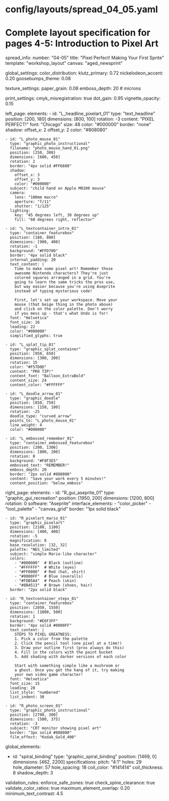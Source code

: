 # config/layouts/spread_04_05.yaml
# Complete layout specification for pages 4-5: Introduction to Pixel Art

spread_info:
  number: "04-05"
  title: "Pixel Perfect! Making Your First Sprite"
  template: "workshop_layout"
  canvas: "aged_newsprint"

global_settings:
  color_distribution:
    klutz_primary: 0.72
    nickelodeon_accent: 0.20
    goosebumps_theme: 0.08
  
  texture_settings:
    paper_grain: 0.08
    emboss_depth: 20  # microns
    
  print_settings:
    cmyk_misregistration: true
    dot_gain: 0.95
    vignette_opacity: 0.15

left_page:
  elements:
    - id: "L_headline_pixelart_01"
      type: "text_headline"
      position: [200, 180]
      dimensions: [800, 100]
      rotation: -3
      content: "PIXEL PERFECT!"
      font: "Chicago"
      size: 48
      color: "#000000"
      border: "none"
      shadow:
        offset_x: 2
        offset_y: 2
        color: "#808080"
    
    - id: "L_photo_mouse_01"
      type: "graphic_photo_instructional"
      filename: "photo_mouse_hand_01.png"
      position: [250, 300]
      dimensions: [600, 450]
      rotation: 2
      border: "4px solid #FF6600"
      shadow:
        offset_x: 3
        offset_y: 3
        color: "#000000"
      subject: "child hand on Apple M0100 mouse"
      camera:
        lens: "100mm macro"
        aperture: "f/11"
        shutter: "1/125"
      lighting:
        key: "45 degrees left, 30 degrees up"
        fill: "60 degrees right, reflector"
    
    - id: "L_textcontainer_intro_01"
      type: "container_featurebox"
      position: [180, 800]
      dimensions: [900, 400]
      rotation: -1
      background: "#FFD700"
      border: "4px solid black"
      internal_padding: 20
      text_content: |
        Time to make some pixel art! Remember those 
        awesome Nintendo characters? They're just 
        colored squares arranged in a grid. You're 
        going to learn the same tricks the pros use, 
        but way easier because you're using Aseprite 
        instead of typing mysterious code!
        
        First, let's set up your workspace. Move your 
        mouse (that beige thing in the photo above) 
        and click on the color palette. Don't worry 
        if you mess up - that's what Undo is for!
      font: "Helvetica"
      font_size: 16
      leading: 22
      color: "#000000"
      simplified_glyphs: true
    
    - id: "L_splat_tip_01"
      type: "graphic_splat_container"
      position: [950, 650]
      dimensions: [300, 200]
      rotation: 15
      color: "#F57D0D"
      content: "PRO TIP!"
      content_font: "Balloon_ExtraBold"
      content_size: 24
      content_color: "#FFFFFF"
    
    - id: "L_doodle_arrow_01"
      type: "graphic_doodle"
      position: [850, 750]
      dimensions: [150, 100]
      rotation: -25
      doodle_type: "curved_arrow"
      points_to: "L_photo_mouse_01"
      line_weight: 4
      color: "#000000"
    
    - id: "L_embossed_remember_01"
      type: "container_embossed_featurebox"
      position: [200, 1300]
      dimensions: [800, 200]
      rotation: 0
      background: "#F8F3E5"
      embossed_text: "REMEMBER!"
      emboss_depth: 20
      border: "2px solid #808080"
      content: "Save your work every 5 minutes!"
      content_position: "below_emboss"

right_page:
  elements:
    - id: "R_gui_aseprite_01"
      type: "graphic_gui_recreation"
      position: [1950, 200]
      dimensions: [1200, 800]
      rotation: 0
      software: "Aseprite"
      interface_elements:
        - "color_picker"
        - "tool_palette"
        - "canvas_grid"
      border: "1px solid black"
    
    - id: "R_pixelart_mario_01"
      type: "graphic_pixelart"
      position: [2100, 1100]
      dimensions: [400, 400]
      rotation: -5
      magnification: 8
      base_resolution: [32, 32]
      palette: "NES_limited"
      subject: "simple Mario-like character"
      colors:
        - "#000000"  # Black (outline)
        - "#FFFFFF"  # White (eyes)
        - "#FF0000"  # Red (hat, shirt)
        - "#0000FF"  # Blue (overalls)
        - "#FDB5A4"  # Peach (skin)
        - "#8B4513"  # Brown (shoes, hair)
      border: "2px solid black"
    
    - id: "R_textcontainer_steps_01"
      type: "container_featurebox"
      position: [2050, 1550]
      dimensions: [1000, 500]
      rotation: 1
      background: "#E6F3FF"
      border: "4px solid #0000FF"
      text_content: |
        STEPS TO PIXEL GREATNESS:
        1. Pick a color from the palette
        2. Click the pencil tool (one pixel at a time!)
        3. Draw your outline first (pros always do this)
        4. Fill in the colors with the paint bucket
        5. Add shading with darker versions of each color
        
        Start with something simple like a mushroom or 
        a ghost. Once you get the hang of it, try making 
        your own video game character!
      font: "Helvetica"
      font_size: 15
      leading: 20
      list_style: "numbered"
      list_indent: 30
    
    - id: "R_photo_screen_01"
      type: "graphic_photo_instructional"
      position: [2700, 300]
      dimensions: [500, 375]
      rotation: -3
      subject: "CRT monitor showing pixel art"
      border: "3px solid #808080"
      film_effect: "Kodak_Gold_400"

global_elements:
  - id: "spiral_binding"
    type: "graphic_spiral_binding"
    position: [1469, 0]
    dimensions: [462, 2200]
    specifications:
      pitch: "4:1"
      holes: 29
      hole_diameter: 57
      hole_spacing: 18
      coil_color: "#141414"
      coil_thickness: 8
      shadow_depth: 3

validation_rules:
  enforce_safe_zones: true
  check_spine_clearance: true
  validate_color_ratios: true
  maximum_element_overlap: 0.20
  minimum_text_contrast: 4.5
